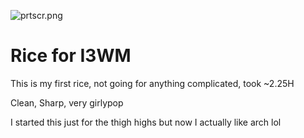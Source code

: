 ![prtscr.png]([https://github.com/ashheartz/i3rice/prtscr.png])
# Rice for I3WM
This is my first rice, not going for anything complicated, took ~2.25H

Clean, Sharp, very girlypop

I started this just for the thigh highs but now I actually like arch lol


